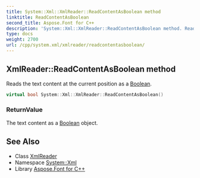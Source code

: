 ```yaml
---
title: System::Xml::XmlReader::ReadContentAsBoolean method
linktitle: ReadContentAsBoolean
second_title: Aspose.Font for C++
description: 'System::Xml::XmlReader::ReadContentAsBoolean method. Reads the text content at the current position as a Boolean in C++.'
type: docs
weight: 2700
url: /cpp/system.xml/xmlreader/readcontentasboolean/
---
```

## XmlReader::ReadContentAsBoolean method


Reads the text content at the current position as a [Boolean](../../../system/boolean/).

```cpp
virtual bool System::Xml::XmlReader::ReadContentAsBoolean()
```


### ReturnValue

The text content as a [Boolean](../../../system/boolean/) object.

## See Also

* Class [XmlReader](../)
* Namespace [System::Xml](../../)
* Library [Aspose.Font for C++](../../../)
